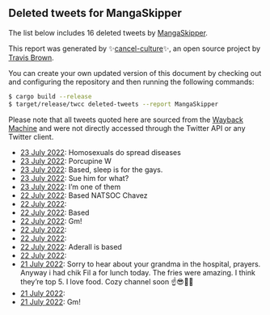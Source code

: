## Deleted tweets for MangaSkipper

The list below includes 16 deleted tweets by
[MangaSkipper](https://twitter.com/MangaSkipper).



This report was generated by ✨[cancel-culture](https://github.com/travisbrown/cancel-culture)✨,
an open source project by [Travis Brown](https://twitter.com/travisbrown).

You can create your own updated version of this document by checking out and configuring the
repository and then running the following commands:

```bash
$ cargo build --release
$ target/release/twcc deleted-tweets --report MangaSkipper
```

Please note that all tweets quoted here are sourced from the
[Wayback Machine](https://web.archive.org) and were not directly accessed through the Twitter API or
any Twitter client.

* [23 July 2022](https://web.archive.org/web/20220723231645/https://twitter.com/MangaSkipper/status/1550983119611871232): Homosexuals do spread diseases <!--1550983119611871232-->
* [23 July 2022](https://web.archive.org/web/20220723224146/https://twitter.com/MangaSkipper/status/1550974038348124160): Porcupine W <!--1550974038348124160-->
* [23 July 2022](https://web.archive.org/web/20220723212355/https://twitter.com/MangaSkipper/status/1550947371382628352): Based, sleep is for the gays. <!--1550947371382628352-->
* [23 July 2022](https://web.archive.org/web/20220724000332/https://twitter.com/MangaSkipper/status/1550939964287983618): Sue him for what? <!--1550939964287983618-->
* [23 July 2022](https://web.archive.org/web/20220723193436/https://twitter.com/MangaSkipper/status/1550927177658650624): I’m one of them <!--1550927177658650624-->
* [22 July 2022](https://web.archive.org/web/20220723001405/https://twitter.com/MangaSkipper/status/1550629102570426368): Based NATSOC Chavez <!--1550629102570426368-->
* [22 July 2022](https://web.archive.org/web/20220723004324/https://twitter.com/MangaSkipper/status/1550623899422838785):  <!--1550623899422838785-->
* [22 July 2022](https://web.archive.org/web/20220722213004/https://twitter.com/MangaSkipper/status/1550593860883062784): Based <!--1550593860883062784-->
* [22 July 2022](https://web.archive.org/web/20220722120721/https://twitter.com/MangaSkipper/status/1550452284085223424): Gm! <!--1550452284085223424-->
* [22 July 2022](https://web.archive.org/web/20220722105320/https://twitter.com/MangaSkipper/status/1550433708670337026):  <!--1550433708670337026-->
* [22 July 2022](https://web.archive.org/web/20220722013711/https://twitter.com/MangaSkipper/status/1550293717797507073):  <!--1550293717797507073-->
* [22 July 2022](https://web.archive.org/web/20220722013711/https://twitter.com/MangaSkipper/status/1550293717797507073): Aderall is based <!--1550293198781779970-->
* [22 July 2022](https://web.archive.org/web/20220722012004/https://twitter.com/MangaSkipper/status/1550289320447250432):  <!--1550289320447250432-->
* [21 July 2022](https://web.archive.org/web/20220721211105/https://twitter.com/MangaSkipper/status/1550226751468539907): Sorry to hear about your grandma in the hospital, prayers. Anyway i had chik Fil a for lunch today. The fries were amazing. I think they’re top 5. I love food. Cozy channel soon ☝️😎🥂🥰 <!--1550226751468539907-->
* [21 July 2022](https://web.archive.org/web/20220722022437/https://twitter.com/MangaSkipper/status/1550223317382086656):  <!--1550223317382086656-->
* [21 July 2022](https://web.archive.org/web/20220721135633/https://twitter.com/MangaSkipper/status/1550117435176431619): Gm! <!--1550117435176431619-->
